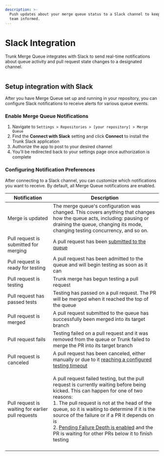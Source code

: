 ```yaml
---
description: >-
  Push updates about your merge queue status to a Slack channel to keep your
  team informed.
---
```


# Slack Integration

Trunk Merge Queue integrates with Slack to send real-time notifications about queue activity and pull request state changes to a designated channel.

<figure><img src="../../.gitbook/assets/Screenshot 2025-10-21 at 4.32.54 PM.png" alt=""><figcaption></figcaption></figure>

## Setup integration with Slack

After you have Merge Queue set up and running in your repository, you can configure Slack notifications to receive alerts for various queue events.

### Enable Merge Queue Notifications

1. Navigate to `Settings > Repositories > [your repository] > Merge Queue`
2. Find the **Connect with Slack** setting and click **Connect** to install the Trunk Slack application
3. Authorize the app to post to your desired channel
4. You'll be redirected back to your settings page once authorization is complete

### Configuring Notification Preferences

After connecting to a Slack channel, you can customize which notifications you want to receive. By default, all Merge Queue notifications are enabled.

| Notification                                      | Description                                                                                                                                                                                                                                                                                                                                                                                                                                                                   |
| ------------------------------------------------- | ----------------------------------------------------------------------------------------------------------------------------------------------------------------------------------------------------------------------------------------------------------------------------------------------------------------------------------------------------------------------------------------------------------------------------------------------------------------------------- |
| Merge is updated                                  | The merge queue's configuration was changed. This covers anything that changes how the queue acts, including: pausing or draining the queue, changing its mode, changing testing concurrency, and so on.                                                                                                                                                                                                                                                                      |
| Pull request is submitted for merging             | A pull request has been [submitted to the queue](https://docs.trunk.io/merge-queue/set-up-trunk-merge#submit-pull-requests)                                                                                                                                                                                                                                                                                                                                                   |
| Pull request is ready for testing                 | A pull request has been admitted to the queue and will begin testing as soon as it can                                                                                                                                                                                                                                                                                                                                                                                        |
| Pull request is testing                           | Trunk merge has begun testing a pull request                                                                                                                                                                                                                                                                                                                                                                                                                                  |
| Pull request has passed tests                     | Testing has passed on a pull request. The PR will be merged when it reached the top of the queue                                                                                                                                                                                                                                                                                                                                                                              |
| Pull request is merged                            | A pull request submitted to the queue has successfully been merged into its target branch                                                                                                                                                                                                                                                                                                                                                                                     |
| Pull request fails                                | Testing failed on a pull request and it was removed from the queue or Trunk failed to merge the PR into its target branch                                                                                                                                                                                                                                                                                                                                                     |
| Pull request is canceled                          | A pull request has been canceled, either manually or due to it [reaching a configured testing timeout](https://docs.trunk.io/merge-queue/set-up-trunk-merge/advanced-settings#timeout-for-tests-to-complete)                                                                                                                                                                                                                                                                  |
| Pull request is waiting for earlier pull requests | <p>A pull request failed testing, but the pull request is currently waiting before being kicked. This can happen for one of two reasons:<br>1. The pull request is not at the head of the queue, so it is waiting to determine if it is the source of the failure or if a PR it depends on is<br>2. <a href="https://docs.trunk.io/merge-queue/pending-failure-depth">Pending Failure Depth is enabled</a> and the PR is waiting for other PRs below it to finish testing</p> |
|                                                   |                                                                                                                                                                                                                                                                                                                                                                                                                                                                               |

